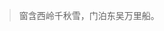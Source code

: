 > 窗含西岭千秋雪，门泊东吴万里船。
<!---
jtooc/jtooc is a ✨ special ✨ repository because its `README.md` (this file) appears on your GitHub profile.
You can click the Preview link to take a look at your changes.
--->
